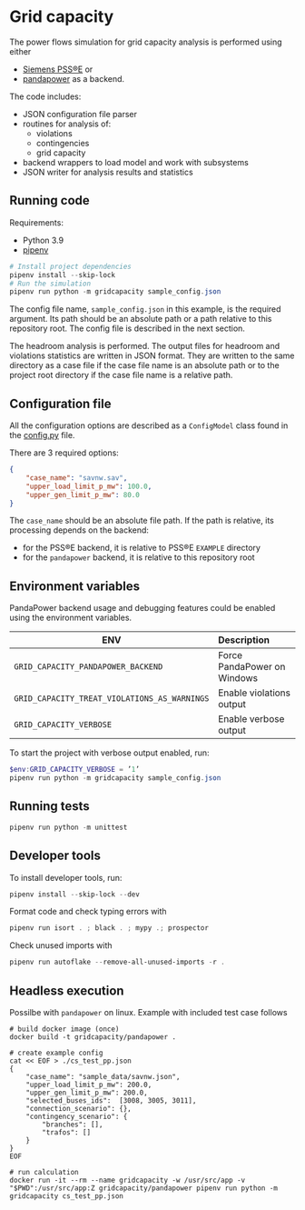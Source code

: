 # Grid capacity #

The power flows simulation for grid capacity analysis is performed using either
- [Siemens PSS®E](https://new.siemens.com/global/en/products/energy/energy-automation-and-smart-grid/pss-software/pss-e.html) or
- [pandapower](https://www.pandapower.org/)
as a backend.

The code includes:
- JSON configuration file parser
- routines for analysis of:
  - violations
  - contingencies
  - grid capacity
- backend wrappers to load model and work with subsystems
- JSON writer for analysis results and statistics

## Running code #

Requirements:

- Python 3.9
- [pipenv](https://pipenv.readthedocs.io/en/latest/)

```powershell
# Install project dependencies
pipenv install --skip-lock
# Run the simulation
pipenv run python -m gridcapacity sample_config.json
```

The config file name, `sample_config.json` in this example, is the required argument. Its path should be an absolute
path or a path relative to this repository root. The config file is described in the next section.

The headroom analysis is performed. The output files for headroom and violations statistics are written in JSON format.
They are written to the same directory as a case file if the case file name is an absolute path or to the project root
directory if the case file name is a relative path.

## Configuration file #

All the configuration options are described as a `ConfigModel` class found in the [config.py](gridcapacity/config.py)
file.

There are 3 required options:

```json
{
    "case_name": "savnw.sav",
    "upper_load_limit_p_mw": 100.0,
    "upper_gen_limit_p_mw": 80.0
}
```

The `case_name` should be an absolute file path. If the path is relative, its processing depends on the backend:
- for the PSS®E backend, it is relative to PSS®E `EXAMPLE` directory
- for the `pandapower` backend, it is relative to this repository root

## Environment variables #

PandaPower backend usage and debugging features could be enabled using the environment variables.

| ENV                                          | Description                 |
|----------------------------------------------|:----------------------------|
| `GRID_CAPACITY_PANDAPOWER_BACKEND`           | Force PandaPower on Windows |
| `GRID_CAPACITY_TREAT_VIOLATIONS_AS_WARNINGS` | Enable violations output    |
| `GRID_CAPACITY_VERBOSE`                      | Enable verbose output       |

To start the project with verbose output enabled, run:

```powershell
$env:GRID_CAPACITY_VERBOSE = ’1’
pipenv run python -m gridcapacity sample_config.json
```

## Running tests #

```powershell
pipenv run python -m unittest
```

## Developer tools #

To install developer tools, run:

```powershell
pipenv install --skip-lock --dev
```

Format code and check typing errors with

```powershell
pipenv run isort . ; black . ; mypy .; prospector
```

Check unused imports with

```powershell
pipenv run autoflake --remove-all-unused-imports -r .
```

## Headless execution

Possilbe with `pandapower` on linux. Example with included test case follows

```
# build docker image (once)
docker build -t gridcapacity/pandapower .

# create example config
cat << EOF > ./cs_test_pp.json
{
    "case_name": "sample_data/savnw.json",
    "upper_load_limit_p_mw": 200.0,
    "upper_gen_limit_p_mw": 200.0,
    "selected_buses_ids":  [3008, 3005, 3011],
    "connection_scenario": {},
    "contingency_scenario": {
        "branches": [],
        "trafos": []
    }
}
EOF

# run calculation
docker run -it --rm --name gridcapacity -w /usr/src/app -v "$PWD":/usr/src/app:Z gridcapacity/pandapower pipenv run python -m gridcapacity cs_test_pp.json
```

